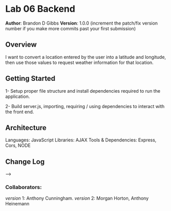# Lab 06 Backend

**Author**: Brandon D Gibbs
**Version**: 1.0.0 (increment the patch/fix version number if you make more commits past your first submission)

## Overview
<!-- Provide a high level overview of what this application is and why you are building it, beyond the fact that it's an assignment for this class. (i.e. What's your problem domain?) -->
I want to convert a location entered by the user into a latitude and longitude, then use those values to request weather information for that location.

## Getting Started
<!-- What are the steps that a user must take in order to build this app on their own machine and get it running? -->
1- Setup proper file structure and install dependencies required to run the application.

2- Build server.js, importing, requiring / using dependencies to interact with the front end.


## Architecture
<!-- Provide a detailed description of the application design. What technologies (languages, libraries, etc) you're using, and any other relevant design information. -->
Languages: JavaScript
Libraries: AJAX
Tools & Dependencies: Express, Cors, NODE

## Change Log
<!-- Use this area to document the iterative changes made to your application as each feature is successfully implemented. Use time stamps. Here's an examples:

01-01-2001 4:59pm - Application now has a fully-functional express server, with a GET route for the location resource.

## Credits and Collaborations
<!-- Give credit (and a link) to other people or resources that helped you build this application. -->
-->

### Collaborators:
_version_ 1: Anthony Cunningham.
_version_ 2: Morgan Horton, Anthony Heinemann
